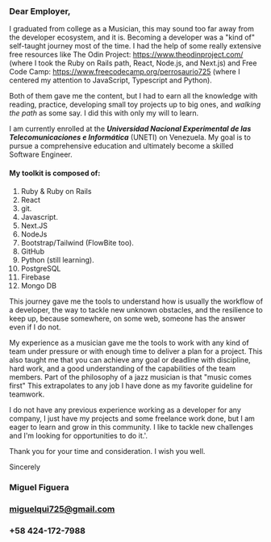 ### Dear Employer,

I graduated from college as a Musician, this may sound too far away from the developer ecosystem, and it is. Becoming a developer was a "kind of" self-taught journey most of the time. I had the help of some really extensive free resources like The Odin Project: https://www.theodinproject.com/ (where I took the Ruby on Rails path, React, Node.js, and Next.js) and Free Code Camp: https://www.freecodecamp.org/perrosaurio725 (where I centered my attention to JavaScript, Typescript and Python).

Both of them gave me the content, but I had to earn all the knowledge with reading, practice, developing small toy projects up to big ones, and _walking the path_ as some say. I did this with only my will to learn.

I am currently enrolled at the **_Universidad Nacional Experimental de las Telecomunicaciones e Informática_** (UNETI) on Venezuela. My goal is to pursue a comprehensive education and ultimately become a skilled Software Engineer.

#### My toolkit is composed of:

1. Ruby & Ruby on Rails
2. React
3. git.
4. Javascript.
5. Next.JS
6. NodeJs
7. Bootstrap/Tailwind (FlowBite too).
8. GitHub
9. Python (still learning).
10. PostgreSQL
11. Firebase
12. Mongo DB

This journey gave me the tools to understand how is usually the workflow of a developer, the way to tackle new unknown obstacles, and the resilience to keep up, because somewhere, on some web, someone has the answer even if I do not.

My experience as a musician gave me the tools to work with any kind of team under pressure or with enough time to deliver a plan for a project. This also taught me that you can achieve any goal or deadline with discipline, hard work, and a good understanding of the capabilities of the team members. Part of the philosophy of a jazz musician is that "music comes first" This extrapolates to any job I have done as my favorite guideline for teamwork.

I do not have any previous experience working as a developer for any company, I just have my projects and some freelance work done, but I am eager to learn and grow in this community. I like to tackle new challenges and I'm looking for opportunities to do it.'.

Thank you for your time and consideration. I wish you well.

Sincerely

### Miguel Figuera

### miguelqui725@gmail.com

### +58 424-172-7988
